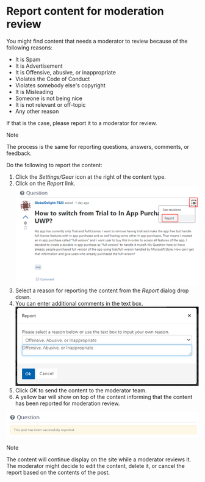 # Report content for moderation review

You might find content that needs a moderator to review because of the following reasons:

- It is Spam
- It is Advertisement
- It is Offensive, abusive, or inappropriate
- Violates the Code of Conduct
- Violates somebody else's copyright
- It is Misleading
- Someone is not being nice
- It is not relevant or off-topic
- Any other reason

If that is the case, please report it to a moderator for review.

> [!NOTE]
> The process is the same for reporting questions, answers, comments, or feedback.

Do the following to report the content:

1. Click the *Settings/Gear* icon at the right of the content type.
2. Click on the *Report* link.
![settings icon and report option](media/report-content.png)
3. Select a reason for reporting the content from the *Report* dialog drop down.
4. You can enter additional comments in the text box.
![reason for reporting the content](media/report-content-reason.png)
5. Click *OK* to send the content to the moderator team.
6. A yellow bar will show on top of the content informing that the content has been reported for moderation review.

![yellow bar indicating the content is reported to a moderator](media/report-content-info.png)

> [!NOTE]
> The content will continue display on the site while a moderator reviews it. The moderator might decide to edit the content, delete it, or cancel the report based on the contents of the post.